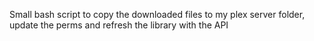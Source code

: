 Small bash script to copy the downloaded files to my plex server folder, update the perms and refresh the library with the API
